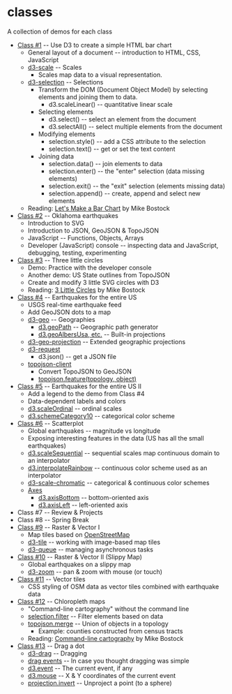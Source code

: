 # classes

A collection of demos for each class

* [Class #1](https://github.com/umbcvis/classes/tree/master/class-01) -- Use D3 to create a simple HTML bar chart
    * General layout of a document -- introduction to HTML, CSS, JavaScript
    * [d3-scale](https://github.com/d3/d3/blob/master/API.md#scales-d3-scale) -- Scales
        * Scales map data to a visual representation.
    * [d3-selection](https://github.com/d3/d3/blob/master/API.md#selections-d3-selection) -- Selections
        * Transform the DOM (Document Object Model) by selecting elements and joining them to data.
            * d3.scaleLinear() -- quantitative linear scale
        * Selecting elements
            * d3.select() -- select an element from the document
            * d3.selectAll() -- select multiple elements from the document
        * Modifying elements
            * selection.style() -- add a CSS attribute to the selection
            * selection.text() -- get or set the text content
        * Joining data
            * selection.data() -- join elements to data
            * selection.enter() -- the "enter" selection (data missing elements)
            * selection.exit() -- the "exit" selection (elements missing data)
            * selection.append() -- create, append and select new elements
    * Reading: [Let's Make a Bar Chart](https://bost.ocks.org/mike/bar) by Mike Bostock
* [Class #2](https://github.com/umbcvis/classes/tree/master/class-02) -- Oklahoma earthquakes
    * Introduction to SVG
    * Introduction to JSON, GeoJSON & TopoJSON
    * JavaScript -- Functions, Objects, Arrays
    * Developer (JavaScript) console -- inspecting data and JavaScript, debugging, testing, experimenting
* [Class #3](https://github.com/umbcvis/classes/tree/master/class-03) -- Three little circles
    * Demo: Practice with the developer console
    * Another demo: US State outlines from TopoJSON
    * Create and modify 3 little SVG circles with D3
    * Reading: [3 Little Circles](http://bost.ocks.org/mike/circles/) by Mike Bostock
* [Class #4](https://github.com/umbcvis/classes/tree/master/class-04) -- Earthquakes for the entire US
    * USGS real-time earthquake feed
    * Add GeoJSON dots to a map
    * [d3-geo](https://github.com/d3/d3/blob/master/API.md#geographies-d3-geo) -- Geographies
        * [d3.geoPath](https://github.com/d3/d3-geo/blob/master/README.md#geoPath) -- Geographic path generator
        * [d3.geoAlbersUsa, etc.](https://github.com/d3/d3/blob/master/API.md#projections) -- Built-in projections
    * [d3-geo-projection](https://github.com/d3/d3-geo-projection) -- Extended geographic projections
    * [d3-request](https://github.com/d3/d3/blob/master/API.md#requests-d3-request)
        * d3.json() -- get a JSON file
    * [topojson-client](https://github.com/topojson/topojson-client/blob/master/README.md)
        * Convert TopoJSON to GeoJSON
        * [topojson.feature(topology, object)](https://github.com/topojson/topojson-client/blob/master/README.md#feature)
* [Class #5](https://github.com/umbcvis/classes/tree/master/class-05) -- Earthquakes for the entire US II
    * Add a legend to the demo from Class #4
    * Data-dependent labels and colors
    * [d3.scaleOrdinal](https://github.com/d3/d3/blob/master/API.md#ordinal-scales) -- ordinal scales
    * [d3.schemeCategory10](https://github.com/d3/d3-scale/blob/master/README.md#schemeCategory10) -- categorical color scheme
* [Class #6](https://github.com/umbcvis/classes/tree/master/class-06) -- Scatterplot
    * Global earthquakes -- magnitude vs longitude
    * Exposing interesting features in the data (US has all the small earthquakes)
    * [d3.scaleSequential](https://github.com/d3/d3/blob/master/API.md#sequential-scales) -- sequential scales map continuous domain to an interpolator
    * [d3.interpolateRainbow](https://github.com/d3/d3-scale/blob/master/README.md#interpolateRainbow) -- continuous color scheme used as an interpolator
    * [d3-scale-chromatic](https://github.com/d3/d3-scale-chromatic) -- categorical & continuous color schemes
    * [Axes](https://github.com/d3/d3/blob/master/API.md#axes-d3-axis)
        * [d3.axisBottom](https://github.com/d3/d3-axis/blob/master/README.md#axisBottom) -- bottom-oriented axis
        * [d3.axisLeft](https://github.com/d3/d3-axis/blob/master/README.md#axisLeft) -- left-oriented axis
* Class #7 -- Review & Projects
* Class #8 -- Spring Break
* [Class #9](https://github.com/umbcvis/classes/tree/master/class-09) -- Raster & Vector I
    * Map tiles based on [OpenStreetMap](https://www.openstreetmap.org)
    * [d3-tile](https://github.com/d3/d3-tile) -- working with image-based map tiles
    * [d3-queue](https://github.com/d3/d3/blob/master/API.md#queues-d3-queue) -- managing asynchronous tasks
* [Class #10](https://github.com/umbcvis/classes/tree/master/class-10) -- Raster & Vector II (Slippy Map)
    * Global earthquakes on a slippy map
    * [d3-zoom](https://github.com/d3/d3/blob/master/API.md#zooming-d3-zoom) -- pan & zoom with mouse (or touch)
* [Class #11](https://github.com/umbcvis/classes/tree/master/class-11) -- Vector tiles
    * CSS styling of OSM data as vector tiles combined with earthquake data
* [Class #12](https://github.com/umbcvis/classes/tree/master/class-12) -- Chloropleth maps
    * "Command-line cartography" without the command line
    * [selection.filter](https://github.com/d3/d3/blob/master/API.md#selections-d3-selection) -- Filter elements based on data
    * [topojson.merge](https://github.com/topojson/topojson-client/blob/master/README.md#merge) -- Union of objects in a topology
        * Example: counties constructed from census tracts
    * Reading: [Command-line cartography](https://medium.com/@mbostock/command-line-cartography-part-1-897aa8f8ca2c) by Mike Bostock
* [Class #13](https://github.com/umbcvis/classes/tree/master/class-13) -- Drag a dot
    * [d3-drag](https://github.com/d3/d3/blob/master/API.md#dragging-d3-drag) -- Dragging
    * [drag events](https://github.com/d3/d3-drag#drag-events) -- In case you thought dragging was simple
    * [d3.event](https://github.com/d3/d3-selection#event) -- The current event, if any
    * [d3.mouse](https://github.com/d3/d3-selection#mouse) -- X & Y coordinates of the current event
    * [projection.invert](https://github.com/d3/d3/blob/master/API.md#projections) -- Unproject a point (to a sphere)
